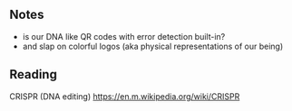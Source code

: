 ## Notes
- is our DNA like QR codes with error detection built-in?
- and slap on colorful logos (aka physical representations of our being)

## Reading
CRISPR (DNA editing)
https://en.m.wikipedia.org/wiki/CRISPR
